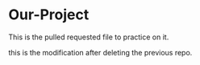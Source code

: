 # Our-Project

This is the pulled requested file to practice on it.

this is the modification after deleting the previous repo.
